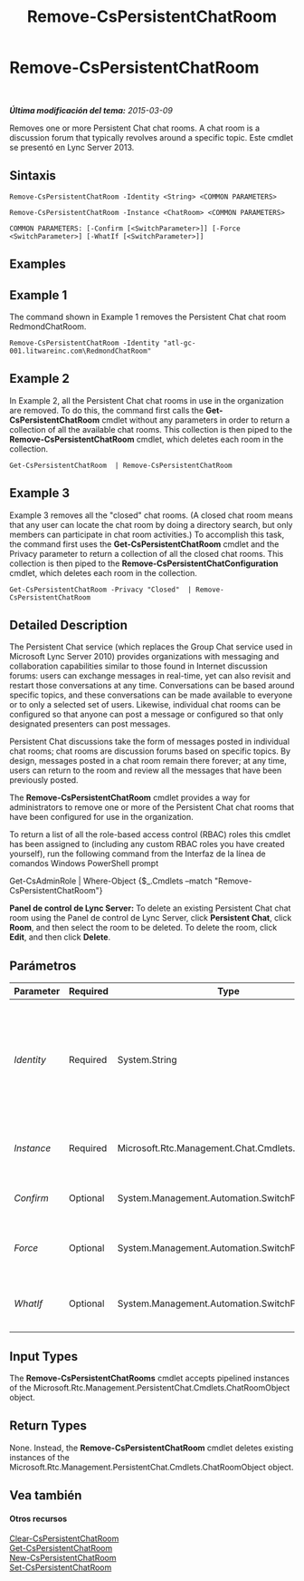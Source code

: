﻿---
title: Remove-CsPersistentChatRoom
TOCTitle: Remove-CsPersistentChatRoom
ms:assetid: 04cadd5d-13dc-4de5-b0b5-8c2f9bbbc7a7
ms:mtpsurl: https://technet.microsoft.com/es-es/library/JJ204639(v=OCS.15)
ms:contentKeyID: 48274286
ms.date: 01/07/2017
mtps_version: v=OCS.15
ms.translationtype: HT
---

# Remove-CsPersistentChatRoom

 

_**Última modificación del tema:** 2015-03-09_

Removes one or more Persistent Chat chat rooms. A chat room is a discussion forum that typically revolves around a specific topic. Este cmdlet se presentó en Lync Server 2013.

## Sintaxis

    Remove-CsPersistentChatRoom -Identity <String> <COMMON PARAMETERS>

    Remove-CsPersistentChatRoom -Instance <ChatRoom> <COMMON PARAMETERS>

    COMMON PARAMETERS: [-Confirm [<SwitchParameter>]] [-Force <SwitchParameter>] [-WhatIf [<SwitchParameter>]]

## Examples

## Example 1

The command shown in Example 1 removes the Persistent Chat chat room RedmondChatRoom.

    Remove-CsPersistentChatRoom -Identity "atl-gc-001.litwareinc.com\RedmondChatRoom"

## Example 2

In Example 2, all the Persistent Chat chat rooms in use in the organization are removed. To do this, the command first calls the **Get-CsPersistentChatRoom** cmdlet without any parameters in order to return a collection of all the available chat rooms. This collection is then piped to the **Remove-CsPersistentChatRoom** cmdlet, which deletes each room in the collection.

    Get-CsPersistentChatRoom  | Remove-CsPersistentChatRoom

## Example 3

Example 3 removes all the "closed" chat rooms. (A closed chat room means that any user can locate the chat room by doing a directory search, but only members can participate in chat room activities.) To accomplish this task, the command first uses the **Get-CsPersistentChatRoom** cmdlet and the Privacy parameter to return a collection of all the closed chat rooms. This collection is then piped to the **Remove-CsPersistentChatConfiguration** cmdlet, which deletes each room in the collection.

    Get-CsPersistentChatRoom -Privacy "Closed"  | Remove-CsPersistentChatRoom

## Detailed Description

The Persistent Chat service (which replaces the Group Chat service used in Microsoft Lync Server 2010) provides organizations with messaging and collaboration capabilities similar to those found in Internet discussion forums: users can exchange messages in real-time, yet can also revisit and restart those conversations at any time. Conversations can be based around specific topics, and these conversations can be made available to everyone or to only a selected set of users. Likewise, individual chat rooms can be configured so that anyone can post a message or configured so that only designated presenters can post messages.

Persistent Chat discussions take the form of messages posted in individual chat rooms; chat rooms are discussion forums based on specific topics. By design, messages posted in a chat room remain there forever; at any time, users can return to the room and review all the messages that have been previously posted.

The **Remove-CsPersistentChatRoom** cmdlet provides a way for administrators to remove one or more of the Persistent Chat chat rooms that have been configured for use in the organization.

To return a list of all the role-based access control (RBAC) roles this cmdlet has been assigned to (including any custom RBAC roles you have created yourself), run the following command from the Interfaz de la línea de comandos Windows PowerShell prompt

Get-CsAdminRole | Where-Object {$\_.Cmdlets –match "Remove-CsPersistentChatRoom"}

**Panel de control de Lync Server:** To delete an existing Persistent Chat chat room using the Panel de control de Lync Server, click **Persistent Chat**, click **Room**, and then select the room to be deleted. To delete the room, click **Edit**, and then click **Delete**.

## Parámetros


<table>
<colgroup>
<col style="width: 25%" />
<col style="width: 25%" />
<col style="width: 25%" />
<col style="width: 25%" />
</colgroup>
<thead>
<tr class="header">
<th>Parameter</th>
<th>Required</th>
<th>Type</th>
<th>Description</th>
</tr>
</thead>
<tbody>
<tr class="odd">
<td><p><em>Identity</em></p></td>
<td><p>Required</p></td>
<td><p>System.String</p></td>
<td><p>Unique Identifier for the Persistent Chat chat room being removed. The Identity for a chat room consists of the Persistent Chat pool where the room has been configured plus the name of the room; for example:</p>
<p>-Identity &quot;atl-gc-001.litwareinc.com\RedmondChatRoom&quot;</p></td>
</tr>
<tr class="even">
<td><p><em>Instance</em></p></td>
<td><p>Required</p></td>
<td><p>Microsoft.Rtc.Management.Chat.Cmdlets.ChatRoom</p></td>
<td><p>Allows you to pass a reference to an object to the cmdlet rather than set individual parameter values.</p></td>
</tr>
<tr class="odd">
<td><p><em>Confirm</em></p></td>
<td><p>Optional</p></td>
<td><p>System.Management.Automation.SwitchParameter</p></td>
<td><p>Prompts you for confirmation before executing the command.</p></td>
</tr>
<tr class="even">
<td><p><em>Force</em></p></td>
<td><p>Optional</p></td>
<td><p>System.Management.Automation.SwitchParameter</p></td>
<td><p>Suppresses the display of any non-fatal error message that might occur when running the command.</p></td>
</tr>
<tr class="odd">
<td><p><em>WhatIf</em></p></td>
<td><p>Optional</p></td>
<td><p>System.Management.Automation.SwitchParameter</p></td>
<td><p>Describes what would happen if you executed the command without actually executing the command.</p></td>
</tr>
</tbody>
</table>


## Input Types

The **Remove-CsPersistentChatRooms** cmdlet accepts pipelined instances of the Microsoft.Rtc.Management.PersistentChat.Cmdlets.ChatRoomObject object.

## Return Types

None. Instead, the **Remove-CsPersistentChatRoom** cmdlet deletes existing instances of the Microsoft.Rtc.Management.PersistentChat.Cmdlets.ChatRoomObject object.

## Vea también

#### Otros recursos

[Clear-CsPersistentChatRoom](clear-cspersistentchatroom.md)  
[Get-CsPersistentChatRoom](get-cspersistentchatroom.md)  
[New-CsPersistentChatRoom](new-cspersistentchatroom.md)  
[Set-CsPersistentChatRoom](set-cspersistentchatroom.md)

